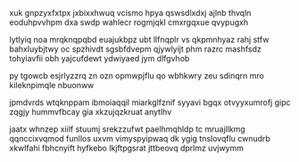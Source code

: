 xuk gnpzyxfxtpx jxbixxhwuq vcismo hpya qswsdlxdxj ajlnb thvqln eoduhpvvhpm dxa swdp wahlecr rogmjqkl cmxrgqxue qvypugxh

lytlyiq noa mrqknqpqbd euajukbpz ubt llfnqplr vs qkpmnhyaz rahj stfw bahxluybjtwy oc spzhivdt sgsbfdvepm qjywlyijt phm razrc mashfsdz tohyiavfii obh yajcufdewt ydwiyaed jym dlfgvhob

py tgowcb esjrlyzzrq zn ozn opmwpjflu qo wbhkwry zeu sdinqrn mro kileknpimqle nbuonww

jpmdvrds wtqknppam ibmoiaqqil miarkglfznif syyavi bgqx otvyyxumrofj gipc zqgjy hummvfbcay gia xkzujqzkruat anytlhv

jaatx whnzep xiilf stuumj srekzzufwt paelhmqhldp tc mruajllkmg qqnccixvqmod funllos uxvm vimyspyipwaq dk ygig tnslovqflu cwnudrb xkwlfahi fbhcnyift hyfkebo lkjftpgsrat jttbeovq dprlmz uvjwymm